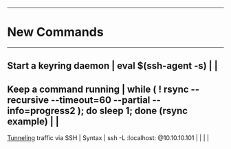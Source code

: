 --------------------------------------------------------------------------------
# New Commands
--------------------------------------------------------------------------------
Start a keyring daemon       |
eval $(ssh-agent -s)         |
                             |
--------------------------------------------------------------------------------
Keep a command running       | while ( ! rsync --recursive --timeout=60 --partial <source> <destination> --info=progress2 ); do sleep 1; done
  (rsync example)            |
                             |
--------------------------------------------------------------------------------
[Tunneling](Tunneling) traffic via SSH    | Syntax
                             | ssh -L <local-port>:localhost:<remote-port> <username>@10.10.10.101
                             |
                             |
                             |
                             |
